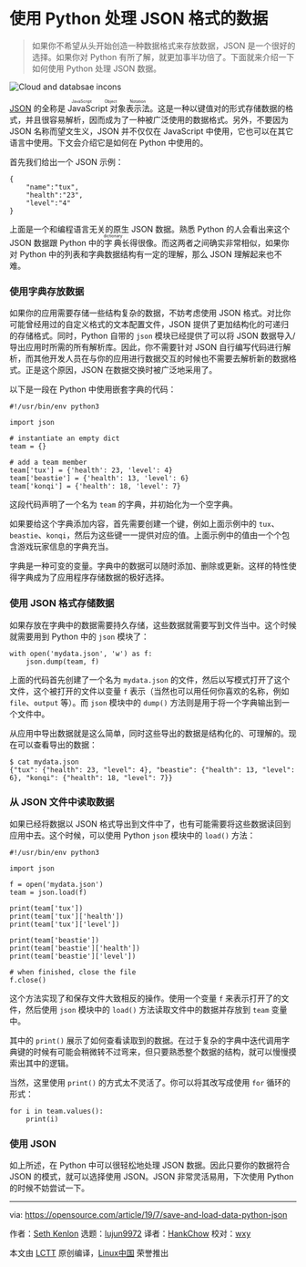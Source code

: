 [#]: collector: (lujun9972)
[#]: translator: (HankChow)
[#]: reviewer: (wxy)
[#]: publisher: ( )
[#]: url: ( )
[#]: subject: (Save and load Python data with JSON)
[#]: via: (https://opensource.com/article/19/7/save-and-load-data-python-json)
[#]: author: (Seth Kenlon https://opensource.com/users/seth)

使用 Python 处理 JSON 格式的数据
======

> 如果你不希望从头开始创造一种数据格式来存放数据，JSON 是一个很好的选择。如果你对 Python 有所了解，就更加事半功倍了。下面就来介绍一下如何使用 Python 处理 JSON 数据。

![Cloud and databsae incons][1]

[JSON][2] 的全称是 <ruby>JavaScript 对象表示法<rt>JavaScript Object Notation</rt></ruby>。这是一种以键值对的形式存储数据的格式，并且很容易解析，因而成为了一种被广泛使用的数据格式。另外，不要因为 JSON 名称而望文生义，JSON 并不仅仅在 JavaScript 中使用，它也可以在其它语言中使用。下文会介绍它是如何在 Python 中使用的。

首先我们给出一个 JSON 示例：

```
{
    "name":"tux",
    "health":"23",
    "level":"4"
}
```

上面是一个和编程语言无关的原生 JSON 数据。熟悉 Python 的人会看出来这个 JSON 数据跟 Python 中的<ruby>字典<rt>dictionary</rt></ruby>长得很像。而这两者之间确实非常相似，如果你对 Python 中的列表和字典数据结构有一定的理解，那么 JSON 理解起来也不难。

### 使用字典存放数据

如果你的应用需要存储一些结构复杂的数据，不妨考虑使用 JSON 格式。对比你可能曾经用过的自定义格式的文本配置文件，JSON 提供了更加结构化的可递归的存储格式。同时，Python 自带的 `json` 模块已经提供了可以将 JSON 数据导入/导出应用时所需的所有解析库。因此，你不需要针对 JSON 自行编写代码进行解析，而其他开发人员在与你的应用进行数据交互的时候也不需要去解析新的数据格式。正是这个原因，JSON 在数据交换时被广泛地采用了。

以下是一段在 Python 中使用嵌套字典的代码：

```
#!/usr/bin/env python3

import json

# instantiate an empty dict
team = {}

# add a team member
team['tux'] = {'health': 23, 'level': 4}
team['beastie'] = {'health': 13, 'level': 6}
team['konqi'] = {'health': 18, 'level': 7}
```

这段代码声明了一个名为 `team` 的字典，并初始化为一个空字典。

如果要给这个字典添加内容，首先需要创建一个键，例如上面示例中的 `tux`、`beastie`、`konqi`，然后为这些键一一提供对应的值。上面示例中的值由一个个包含游戏玩家信息的字典充当。

字典是一种可变的变量。字典中的数据可以随时添加、删除或更新。这样的特性使得字典成为了应用程序存储数据的极好选择。

### 使用 JSON 格式存储数据

如果存放在字典中的数据需要持久存储，这些数据就需要写到文件当中。这个时候就需要用到 Python 中的 `json` 模块了：

```
with open('mydata.json', 'w') as f:
    json.dump(team, f)
```

上面的代码首先创建了一个名为 `mydata.json` 的文件，然后以写模式打开了这个文件，这个被打开的文件以变量 `f` 表示（当然也可以用任何你喜欢的名称，例如 `file`、`output` 等）。而 `json` 模块中的 `dump()` 方法则是用于将一个字典输出到一个文件中。

从应用中导出数据就是这么简单，同时这些导出的数据是结构化的、可理解的。现在可以查看导出的数据：

```
$ cat mydata.json
{"tux": {"health": 23, "level": 4}, "beastie": {"health": 13, "level": 6}, "konqi": {"health": 18, "level": 7}}
```

### 从 JSON 文件中读取数据

如果已经将数据以 JSON 格式导出到文件中了，也有可能需要将这些数据读回到应用中去。这个时候，可以使用 Python `json` 模块中的 `load()` 方法：

```
#!/usr/bin/env python3

import json

f = open('mydata.json')
team = json.load(f)

print(team['tux'])
print(team['tux']['health'])
print(team['tux']['level'])

print(team['beastie'])
print(team['beastie']['health'])
print(team['beastie']['level'])

# when finished, close the file
f.close()
```

这个方法实现了和保存文件大致相反的操作。使用一个变量 `f` 来表示打开了的文件，然后使用 `json` 模块中的 `load()` 方法读取文件中的数据并存放到 `team` 变量中。

其中的 `print()` 展示了如何查看读取到的数据。在过于复杂的字典中迭代调用字典键的时候有可能会稍微转不过弯来，但只要熟悉整个数据的结构，就可以慢慢摸索出其中的逻辑。

当然，这里使用 `print()` 的方式太不灵活了。你可以将其改写成使用 `for` 循环的形式：

```
for i in team.values():
    print(i)
```

### 使用 JSON

如上所述，在 Python 中可以很轻松地处理 JSON 数据。因此只要你的数据符合 JSON 的模式，就可以选择使用 JSON。JSON 非常灵活易用，下次使用 Python 的时候不妨尝试一下。

--------------------------------------------------------------------------------

via: https://opensource.com/article/19/7/save-and-load-data-python-json

作者：[Seth Kenlon][a]
选题：[lujun9972][b]
译者：[HankChow](https://github.com/HankChow)
校对：[wxy](https://github.com/wxy)

本文由 [LCTT](https://github.com/LCTT/TranslateProject) 原创编译，[Linux中国](https://linux.cn/) 荣誉推出

[a]: https://opensource.com/users/seth
[b]: https://github.com/lujun9972
[1]: https://opensource.com/sites/default/files/styles/image-full-size/public/lead-images/bus_cloud_database.png?itok=lhhU42fg (Cloud and databsae incons)
[2]: https://json.org
